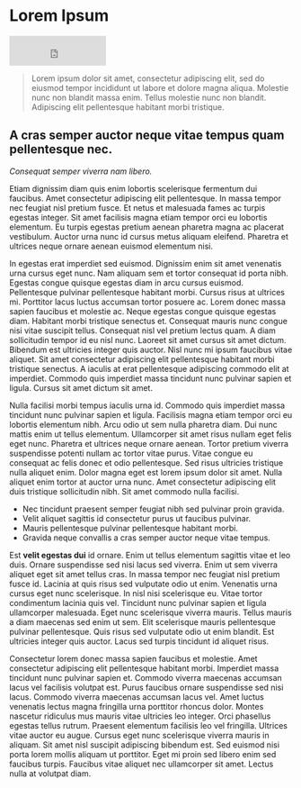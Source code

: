 # Lorem Ipsum

<iframe src="https://free.timeanddate.com/clock/i9qwgmq4/n5361/tluk/fn15/fs22/fc575279/tcfaf4ed/pcfaf4ed/tt0/tw1/tm1/td1/th2/ts1/tb4" frameborder="0" width="172" height="53"></iframe>

> Lorem ipsum dolor sit amet, consectetur adipiscing elit, sed do eiusmod tempor incididunt ut labore et dolore magna aliqua. Molestie nunc non blandit massa enim. Tellus molestie nunc non blandit. Adipiscing elit pellentesque habitant morbi tristique. 

## A cras semper auctor neque vitae tempus quam pellentesque nec. 

*Consequat semper viverra nam libero.* 

Etiam dignissim diam quis enim lobortis scelerisque fermentum dui faucibus. Amet consectetur adipiscing elit pellentesque. In massa tempor nec feugiat nisl pretium fusce. Et netus et malesuada fames ac turpis egestas integer. Sit amet facilisis magna etiam tempor orci eu lobortis elementum. Eu turpis egestas pretium aenean pharetra magna ac placerat vestibulum. Auctor urna nunc id cursus metus aliquam eleifend. Pharetra et ultrices neque ornare aenean euismod elementum nisi.

In egestas erat imperdiet sed euismod. Dignissim enim sit amet venenatis urna cursus eget nunc. Nam aliquam sem et tortor consequat id porta nibh. Egestas congue quisque egestas diam in arcu cursus euismod. Pellentesque pulvinar pellentesque habitant morbi. Cursus risus at ultrices mi. Porttitor lacus luctus accumsan tortor posuere ac. Lorem donec massa sapien faucibus et molestie ac. Neque egestas congue quisque egestas diam. Habitant morbi tristique senectus et. Consequat mauris nunc congue nisi vitae suscipit tellus. Consequat nisl vel pretium lectus quam. A diam sollicitudin tempor id eu nisl nunc. Laoreet sit amet cursus sit amet dictum. Bibendum est ultricies integer quis auctor. Nisl nunc mi ipsum faucibus vitae aliquet. Sit amet consectetur adipiscing elit pellentesque habitant morbi tristique senectus. A iaculis at erat pellentesque adipiscing commodo elit at imperdiet. Commodo quis imperdiet massa tincidunt nunc pulvinar sapien et ligula. Cursus sit amet dictum sit amet.

Nulla facilisi morbi tempus iaculis urna id. Commodo quis imperdiet massa tincidunt nunc pulvinar sapien et ligula. Facilisis magna etiam tempor orci eu lobortis elementum nibh. Arcu odio ut sem nulla pharetra diam. Dui nunc mattis enim ut tellus elementum. Ullamcorper sit amet risus nullam eget felis eget nunc. Pharetra et ultrices neque ornare aenean. Tortor pretium viverra suspendisse potenti nullam ac tortor vitae purus. Vitae congue eu consequat ac felis donec et odio pellentesque. Sed risus ultricies tristique nulla aliquet enim. Dolor magna eget est lorem ipsum dolor sit amet. Nulla aliquet enim tortor at auctor urna nunc. Amet consectetur adipiscing elit duis tristique sollicitudin nibh. Sit amet commodo nulla facilisi.

- Nec tincidunt praesent semper feugiat nibh sed pulvinar proin gravida. 
- Velit aliquet sagittis id consectetur purus ut faucibus pulvinar. 
- Mauris pellentesque pulvinar pellentesque habitant morbi. 
- Gravida neque convallis a cras semper auctor neque vitae tempus. 

Est **velit egestas dui** id ornare. Enim ut tellus elementum sagittis vitae et leo duis. Ornare suspendisse sed nisi lacus sed viverra. Enim ut sem viverra aliquet eget sit amet tellus cras. In massa tempor nec feugiat nisl pretium fusce id. Lacinia at quis risus sed vulputate odio ut enim. Venenatis urna cursus eget nunc scelerisque. In nisl nisi scelerisque eu. Vitae tortor condimentum lacinia quis vel. Tincidunt nunc pulvinar sapien et ligula ullamcorper malesuada. Eget nunc scelerisque viverra mauris. Tellus mauris a diam maecenas sed enim ut sem. Elit scelerisque mauris pellentesque pulvinar pellentesque. Quis risus sed vulputate odio ut enim blandit. Est ultricies integer quis auctor. Lacus sed turpis tincidunt id aliquet risus.

Consectetur lorem donec massa sapien faucibus et molestie. Amet consectetur adipiscing elit pellentesque habitant morbi. Imperdiet massa tincidunt nunc pulvinar sapien et. Commodo viverra maecenas accumsan lacus vel facilisis volutpat est. Purus faucibus ornare suspendisse sed nisi lacus. Commodo viverra maecenas accumsan lacus vel. Amet luctus venenatis lectus magna fringilla urna porttitor rhoncus dolor. Montes nascetur ridiculus mus mauris vitae ultricies leo integer. Orci phasellus egestas tellus rutrum. Praesent elementum facilisis leo vel fringilla. Ultrices vitae auctor eu augue. Cursus eget nunc scelerisque viverra mauris in aliquam. Sit amet nisl suscipit adipiscing bibendum est. Sed euismod nisi porta lorem mollis aliquam ut porttitor. Eget mi proin sed libero enim sed faucibus turpis. Faucibus vitae aliquet nec ullamcorper sit amet. Lectus nulla at volutpat diam.
